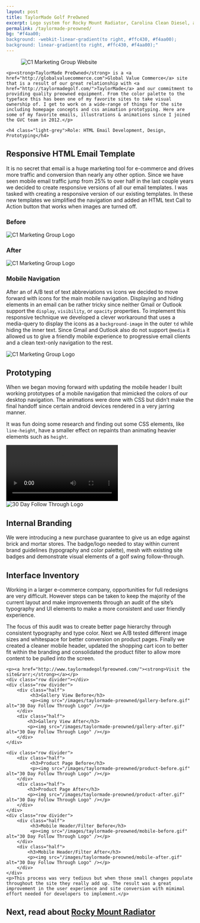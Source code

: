 ```yaml
---
layout: post
title: TaylorMade Golf PreOwned
excerpt: Logo system for Rocky Mount Radiator, Carolina Clean Diesel, and HeavyDutyCoolingParts.com
permalink: /taylormade-preowned/
bg: "#f4aa00;
background: -webkit-linear-gradient(to right, #ffc430, #f4aa00);
background: linear-gradient(to right, #ffc430, #f4aa00);"
---
```

<section>
    <figure class="overlap">
        <img src="/images/taylormade-preowned/laptop-mockup.png" alt="C1 Marketing Group Website" />
    </figure>
    
    
    <p><strong>TaylorMade PreOwned</strong> is a <a href="http://globalvaluecommerce.com">Global Value Commerce</a> site that is a result of our great relationship with <a href="http://taylormadegolf.com/">TaylorMade</a> and our commitment to providing quality preowned equipment. From the color palette to the typeface this has been one of my favorite sites to take visual ownership of. I get to work on a wide-range of things for the site including homepage concepts and css animation prototyping. Here are some of my favorite emails, illustrations & animations since I joined the GVC team in 2012.</p>

    <h4 class="light-grey">Role: HTML Email Development, Design, Prototyping</h4>
</section>

<section>
    <h2>Responsive HTML Email Template</h2>
    <p>It is no secret that email is a huge marketing tool for e-commerce and drives more traffic and conversion than nearly any other option. Since we have seen mobile email traffic jump from 25% to over half in the last couple years we decided to create responsive versions of all our email templates. I was tasked with creating a responsive version of our existing templates. In these new templates we simplified the navigation and added an HTML text Call to Action button that works when images are turned off.</p>
    <div class="row divider">
        <div class="half">
             <h3>Before</h3>
            <img src="/images/taylormade-preowned/email-before.png" alt="C1 Marketing Group Logo" />
        </div>
        <div class="half">
            <h3>After</h3>
            <img src="/images/taylormade-preowned/email-after.png" alt="C1 Marketing Group Logo" />
        </div>
    </div>
    <h3>Mobile Navigation</h3>
    <p>After an of A/B test of text abbreviations vs icons we decided to move forward with icons for the main mobile navigation. Displaying and hiding elements in an email can be rather tricky since neither Gmail or Outlook support the <code>display</code>, <code>visibility</code>, or <code>opacity</code> properties. To implement this responsive technique we developed a clever workaround that uses a media-query to display the icons as a <code>background-image</code> in the outer <code>td</code> while hiding the inner text. Since Gmail and Outlook also do not support <code>@media</code> it allowed us to give a friendly mobile experience to progressive email clients and a clean text-only navigation to the rest.</p>
    <p>
        <img src="/images/taylormade-preowned/tmpo-mobile-email.png" alt="C1 Marketing Group Logo" />
    </p>
</section>
<section>
    <div class="row centered">
        <div class="half">
             <h2>Prototyping</h2>
             <p>When we began moving forward with updating the mobile header I built working prototypes of a mobile navigation that mimicked the colors of our desktop navigation. The animations were done with CSS but didn&rsquo;t make the final handoff since certain android devices rendered in a very jarring manner.</p>
             <p>It was fun doing some research and finding out some CSS elements, like <code>line-height</code>, have a smaller effect on repaints than animating heavier elements such as <code>height</code>.</p>
        </div>
        <div class="half">
            <video id="tmpo-nav" autoplay loop>
              <source src="/images/taylormade-preowned/tmpo-mobile-nav2.mp4" type="video/mp4">
              Your browser does not support the video tag.
            </video>
        </div>
    </div>
</section>
<section>
    <div class="row centered">
        <div class="half">
            <img src="/images/taylormade-preowned/30day-follow-through.svg" alt="30 Day Follow Through Logo" />
        </div>
        <div class="half">
             <h2>Internal Branding</h2>
             <p>We were introducing a new purchase guarantee to give us an edge against brick and mortar stores. The badge/logo needed to stay within current brand guidelines (typography and color palette), mesh with existing site badges and demonstrate visual elements of a golf swing follow-through.</p>
        </div>
    </div>
</section>
<section>
    <h2>Interface Inventory</h2>
    <p>Working in a larger e-commerce company, opportunities for full redesigns are very difficult. However steps can be taken to keep the majority of the current layout and make improvements through an audit of the site&rsquo;s typography and UI elements to make a more consistent and user friendly experience.</p>
    <p>The focus of this audit was to create better page hierarchy through consistent typography and type color. Next we A/B tested different image sizes and whitespace for better conversion on product pages. Finally we created a cleaner mobile header, updated the shopping cart icon to better fit within the branding and consolidated the product filter to allow more content to be pulled into the screen.</p>
    
    <p><a href="http://www.taylormadegolfpreowned.com/"><strong>Visit the site&rarr;</strong></a></p>
    <div class="row divider"></div>
    <div class="row divider">
        <div class="half">
             <h3>Gallery View Before</h3>
             <p><img src="/images/taylormade-preowned/gallery-before.gif" alt="30 Day Follow Through Logo" /></p>
        </div>
        <div class="half">
            <h3>Gallery View After</h3>
            <p><img src="/images/taylormade-preowned/gallery-after.gif" alt="30 Day Follow Through Logo" /></p>
        </div>
    </div>
    
    <div class="row divider">
        <div class="half">
             <h3>Product Page Before</h3>
             <p><img src="/images/taylormade-preowned/product-before.gif" alt="30 Day Follow Through Logo" /></p>
        </div>
        <div class="half">
            <h3>Product Page After</h3>
            <p><img src="/images/taylormade-preowned/product-after.gif" alt="30 Day Follow Through Logo" /></p>
        </div>
    </div>
    <div class="row divider">
        <div class="half">
             <h3>Mobile Header/Filter Before</h3>
             <p><img src="/images/taylormade-preowned/mobile-before.gif" alt="30 Day Follow Through Logo" /></p>
        </div>
        <div class="half">
            <h3>Mobile Header/Filter After</h3>
            <p><img src="/images/taylormade-preowned/mobile-after.gif" alt="30 Day Follow Through Logo" /></p>
        </div>
    </div>
    <p>This process was very tedious but when those small changes populate throughout the site they really add up. The result was a great improvement in the user experience and site conversion with mimimal effort needed for developers to implement.</p>
</section>
<section class="next" onclick="location.href='/rocky-mount-radiator/';">
    <h2>Next, read about <a href="/rocky-mount-radiator/">Rocky&nbsp;Mount&nbsp;Radiator</a></h2>
</section>
